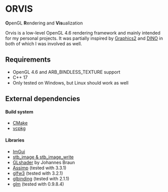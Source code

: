 # ORVIS
**O**penGL **R**endering and **Vis**ualization

Orvis is a low-level OpenGL 4.6 rendering framework and mainly intended for my personal projects.
It was partially inspired by [Graphics2](https://github.com/Max1412/Graphics2) and [DINO](https://gitlab.uni-koblenz.de/CVFP_DF18/Framework) in both of which I was involved as well.

## Requirements
- OpenGL 4.6 and ARB_BINDLESS_TEXTURE support
- C++ 17
- Only tested on Windows, but Linux should work as well

## External dependencies
#### Build system
- [CMake](https://cmake.org/)
- [vcpkg](https://github.com/Microsoft/vcpkg)

#### Libraries
- [ImGui](https://github.com/ocornut/imgui)
- [stb_image & stb_image_write](https://github.com/nothings/stb)
- [GLshader](https://gitlab.uni-koblenz.de/johannesbraun/glshader) by Johannes Braun
- [Assimp](http://assimp.org/) (tested with 3.3.1)
- [glfw3](http://www.glfw.org/) (tested with 3.2.1)
- [glbinding](https://github.com/cginternals/glbinding) (tested with 2.1.1)
- [glm](https://glm.g-truc.net/0.9.8/index.html) (tested with 0.9.8.4)
